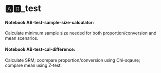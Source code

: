 # 🅰️🅱️_test

#### Notebook AB-test-sample-size-calculator:
Calculate minimum sample size needed for both proportion/conversion and mean scenarios.

#### Notebook AB-test-cal-difference:
Calculate SRM; coompare proportion/conversion using Chi-sqaure; compare mean using Z-test.




